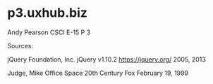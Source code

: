 p3.uxhub.biz
============
Andy Pearson
CSCI E-15 P 3

Sources: 

jQuery Foundation, Inc. 
jQuery v1.10.2
https://jquery.org/
2005, 2013 

Judge, Mike
Office Space
20th Century Fox
February 19, 1999

